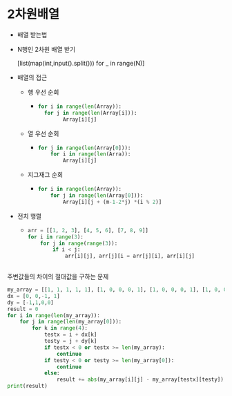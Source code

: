 # 2차원배열

- 배열 받는법

- N행인 2차원 배열 받기

  [list(map(int,input().split())) for _ in range(N)]

- 배열의 접근

  - 행 우선 순회

    - ```python
      for i in range(len(Array)):
      	for j in range(len(Array[i])):
              Array[i][j]
      ```

    

  - 열 우선 순회

    - ```python
      for j in range(len(Array[0])):
          for i in range(len(Arra)):
              Array[i][j]
      ```

      

  - 지그재그 순회

    - ```python
      for i in range(len(Array)):
          for j in range(len(Array[0])):
              Array[i][j + (m-1-2*j) *(i % 2)]
      ```

      

- 전치 행렬

  - ```python
    arr = [[1, 2, 3], [4, 5, 6], [7, 8, 9]]
    for i in range(3):
        for j in range(range(3)):
            if i < j:
                arr[i][j], arr[j][i = arr[j][i], arr[i][j]
                       
    ```



주변값들의 차이의 절대값을 구하는 문제

```python
my_array = [[1, 1, 1, 1, 1], [1, 0, 0, 0, 1], [1, 0, 0, 0, 1], [1, 0, 0, 0, 1], [1, 1, 1, 1, 1]]
dx = [0, 0,-1, 1]
dy = [-1,1,0,0]
result = 0
for i in range(len(my_array)):
    for j in range(len(my_array[0])):
        for k in range(4):
            testx = i + dx[k]
            testy = j + dy[k]
            if testx < 0 or testx >= len(my_array):
                continue
            if testy < 0 or testy >= len(my_array[0]):
                continue
            else:
                result += abs(my_array[i][j] - my_array[testx][testy])
print(result)

```

